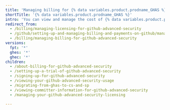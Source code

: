 ```yaml
---
title: 'Managing billing for {% data variables.product.prodname_GHAS %} products'
shortTitle: '{% data variables.product.prodname_GHAS %}'
intro: 'You can view and manage the cost of {% data variables.product.prodname_GHAS %} products{% ifversion ghec %}, whether you have volume/subscription licenses or are using the new metered-billing license consumption model{% endif %}.'
redirect_from:
  - /billing/managing-licensing-for-github-advanced-security
  - /github/setting-up-and-managing-billing-and-payments-on-github/managing-licensing-for-github-advanced-security
  - /billing/managing-billing-for-github-advanced-security
versions:
  fpt: '*'
  ghes: '*'
  ghec: '*'
children:
  - /about-billing-for-github-advanced-security
  - /setting-up-a-trial-of-github-advanced-security
  - /signing-up-for-github-advanced-security
  - /viewing-your-github-advanced-security-usage
  - /migrating-from-ghas-to-cs-and-sp
  - /viewing-committer-information-for-github-advanced-security
  - /managing-your-github-advanced-security-licensing

---
```

